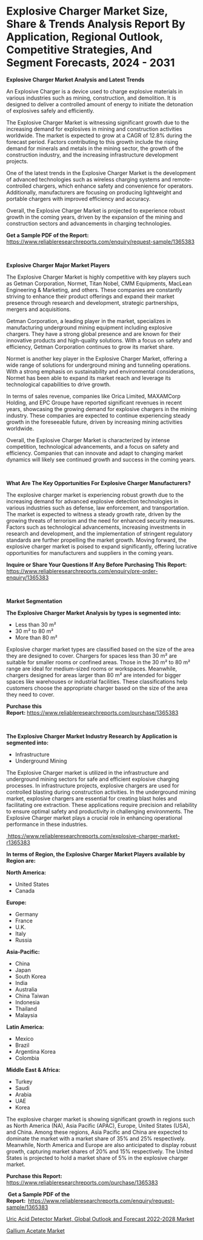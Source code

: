 <p><h1>Explosive Charger Market Size, Share & Trends Analysis Report By Application, Regional Outlook, Competitive Strategies, And Segment Forecasts, 2024 - 2031</h1></p><p><strong>Explosive Charger Market Analysis and Latest Trends</strong></p>
<p><p>An Explosive Charger is a device used to charge explosive materials in various industries such as mining, construction, and demolition. It is designed to deliver a controlled amount of energy to initiate the detonation of explosives safely and efficiently.</p><p>The Explosive Charger Market is witnessing significant growth due to the increasing demand for explosives in mining and construction activities worldwide. The market is expected to grow at a CAGR of 12.8% during the forecast period. Factors contributing to this growth include the rising demand for minerals and metals in the mining sector, the growth of the construction industry, and the increasing infrastructure development projects.</p><p>One of the latest trends in the Explosive Charger Market is the development of advanced technologies such as wireless charging systems and remote-controlled chargers, which enhance safety and convenience for operators. Additionally, manufacturers are focusing on producing lightweight and portable chargers with improved efficiency and accuracy.</p><p>Overall, the Explosive Charger Market is projected to experience robust growth in the coming years, driven by the expansion of the mining and construction sectors and advancements in charging technologies.</p></p>
<p><strong>Get a Sample PDF of the Report:&nbsp;</strong> <a href="https://www.reliableresearchreports.com/enquiry/request-sample/1365383">https://www.reliableresearchreports.com/enquiry/request-sample/1365383</a></p>
<p>&nbsp;</p>
<p><strong>Explosive Charger Major Market Players</strong></p>
<p><p>The Explosive Charger Market is highly competitive with key players such as Getman Corporation, Normet, Titan Nobel, CMM Equipments, MacLean Engineering & Marketing, and others. These companies are constantly striving to enhance their product offerings and expand their market presence through research and development, strategic partnerships, mergers and acquisitions.</p><p>Getman Corporation, a leading player in the market, specializes in manufacturing underground mining equipment including explosive chargers. They have a strong global presence and are known for their innovative products and high-quality solutions. With a focus on safety and efficiency, Getman Corporation continues to grow its market share.</p><p>Normet is another key player in the Explosive Charger Market, offering a wide range of solutions for underground mining and tunneling operations. With a strong emphasis on sustainability and environmental considerations, Normet has been able to expand its market reach and leverage its technological capabilities to drive growth.</p><p>In terms of sales revenue, companies like Orica Limited, MAXAMCorp Holding, and EPC Groupe have reported significant revenues in recent years, showcasing the growing demand for explosive chargers in the mining industry. These companies are expected to continue experiencing steady growth in the foreseeable future, driven by increasing mining activities worldwide.</p><p>Overall, the Explosive Charger Market is characterized by intense competition, technological advancements, and a focus on safety and efficiency. Companies that can innovate and adapt to changing market dynamics will likely see continued growth and success in the coming years.</p></p>
<p>&nbsp;</p>
<p><strong>What Are The Key Opportunities For Explosive Charger Manufacturers?</strong></p>
<p><p>The explosive charger market is experiencing robust growth due to the increasing demand for advanced explosive detection technologies in various industries such as defense, law enforcement, and transportation. The market is expected to witness a steady growth rate, driven by the growing threats of terrorism and the need for enhanced security measures. Factors such as technological advancements, increasing investments in research and development, and the implementation of stringent regulatory standards are further propelling the market growth. Moving forward, the explosive charger market is poised to expand significantly, offering lucrative opportunities for manufacturers and suppliers in the coming years.</p></p>
<p><strong>Inquire or Share Your Questions If Any Before Purchasing This Report:</strong> <a href="https://www.reliableresearchreports.com/enquiry/pre-order-enquiry/1365383">https://www.reliableresearchreports.com/enquiry/pre-order-enquiry/1365383</a></p>
<p>&nbsp;</p>
<p><strong>Market Segmentation</strong></p>
<p><strong>The Explosive Charger Market Analysis by types is segmented into:</strong></p>
<p><ul><li>Less than 30 m²</li><li>30 m² to 80 m²</li><li>More than 80 m²</li></ul></p>
<p><p>Explosive charger market types are classified based on the size of the area they are designed to cover. Chargers for spaces less than 30 m² are suitable for smaller rooms or confined areas. Those in the 30 m² to 80 m² range are ideal for medium-sized rooms or workspaces. Meanwhile, chargers designed for areas larger than 80 m² are intended for bigger spaces like warehouses or industrial facilities. These classifications help customers choose the appropriate charger based on the size of the area they need to cover.</p></p>
<p><strong>Purchase this Report:&nbsp;</strong><a href="https://www.reliableresearchreports.com/purchase/1365383">https://www.reliableresearchreports.com/purchase/1365383</a></p>
<p>&nbsp;</p>
<p><strong>The Explosive Charger Market Industry Research by Application is segmented into:</strong></p>
<p><ul><li>Infrastructure</li><li>Underground Mining</li></ul></p>
<p><p>The Explosive Charger market is utilized in the infrastructure and underground mining sectors for safe and efficient explosive charging processes. In infrastructure projects, explosive chargers are used for controlled blasting during construction activities. In the underground mining market, explosive chargers are essential for creating blast holes and facilitating ore extraction. These applications require precision and reliability to ensure optimal safety and productivity in challenging environments. The Explosive Charger market plays a crucial role in enhancing operational performance in these industries.</p></p>
<p><a href="https://www.reliableresearchreports.com/explosive-charger-market-r1365383">&nbsp;https://www.reliableresearchreports.com/explosive-charger-market-r1365383</a></p>
<p><strong>In terms of Region, the Explosive Charger Market Players available by Region are:</strong></p>
<p>
    <p> <strong> North America: </strong>
        <ul>
            <li>United States</li>
            <li>Canada</li>
        </ul>
        </p> 
    <p> <strong> Europe: </strong>
        <ul>
            <li>Germany</li>
            <li>France</li>
            <li>U.K.</li>
            <li>Italy</li>
            <li>Russia</li>
        </ul>
        </p> 
    <p> <strong> Asia-Pacific: </strong>
        <ul>
            <li>China</li>
            <li>Japan</li>
            <li>South Korea</li>
            <li>India</li>
            <li>Australia</li>
            <li>China Taiwan</li>
            <li>Indonesia</li>
            <li>Thailand</li>
            <li>Malaysia</li>
        </ul>
        </p> 
    <p> <strong> Latin America: </strong>
        <ul>
            <li>Mexico</li>
            <li>Brazil</li>
            <li>Argentina Korea</li>
            <li>Colombia</li>
        </ul>
        </p> 
    <p> <strong> Middle East & Africa: </strong>
        <ul>
            <li>Turkey</li>
            <li>Saudi</li>
            <li>Arabia</li>
            <li>UAE</li>
            <li>Korea</li>
        </ul>
    </p>
    </p>
<p><p>The explosive charger market is showing significant growth in regions such as North America (NA), Asia Pacific (APAC), Europe, United States (USA), and China. Among these regions, Asia Pacific and China are expected to dominate the market with a market share of 35% and 25% respectively. Meanwhile, North America and Europe are also anticipated to display robust growth, capturing market shares of 20% and 15% respectively. The United States is projected to hold a market share of 5% in the explosive charger market.</p></p>
<p><strong>Purchase this Report: </strong><a href="https://www.reliableresearchreports.com/purchase/1365383">https://www.reliableresearchreports.com/purchase/1365383</a></p>
<p>&nbsp;<strong>Get a Sample PDF of the Report:&nbsp;&nbsp;</strong><a href="https://www.reliableresearchreports.com/enquiry/request-sample/1365383">https://www.reliableresearchreports.com/enquiry/request-sample/1365383</a></p>
<p><strong></strong></p>
<p><p><a href="https://github.com/rontayewer0/Market-Research-Report-List-1/blob/main/uric-acid-detector-market-global-outlook-and-forecast-2022-2028-market.md">Uric Acid Detector Market, Global Outlook and Forecast 2022-2028 Market</a></p><p><a href="https://issuu.com/reportprime-2/docs/gallium-acetate-market-size-2030.pptx">Gallium Acetate Market</a></p></p>
